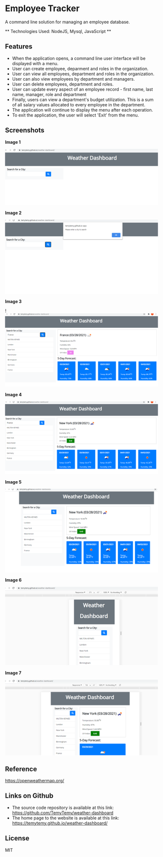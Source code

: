# Employee Tracker
A command line solution for managing an employee database. 

** Technologies Used: NodeJS, Mysql, JavaScript **



## Features

- When the application opens, a command line user interface will be displayed with a menu.
- User can create employee, deparment and roles in the organization.
- User can view all employees, department and roles in the organization.
- User can also view employees by department and managers.
- User can delete employees, department and roles.
- User can update every aspect of an employee record - first name, last name, manager, role and department
- Finally, users can view a department's budget utilization.  This is a sum of all salary values allocated to every 
  employee in the department.
- The application will continue to display the menu after each operation.
- To exit the application, the user will select 'Exit' from the menu.

## Screenshots


**Image 1**  

  ![alt text](https://github.com/TemyTemy/weather-dashboard/blob/master/assets/screenshot1.PNG)


**Image 2**

 ![alt text](https://github.com/TemyTemy/weather-dashboard/blob/master/assets/screenshot2.PNG)

**Image 3**

 !![alt text](https://github.com/TemyTemy/weather-dashboard/blob/master/assets/screenshot3.PNG)




**Image 4**

 ![alt text](https://github.com/TemyTemy/weather-dashboard/blob/master/assets/screenshot4.PNG)




**Image 5**

 ![alt text](https://github.com/TemyTemy/weather-dashboard/blob/master/assets/screenshot5.PNG)



**Image 6**

 ![alt text](https://github.com/TemyTemy/weather-dashboard/blob/master/assets/screenshot6.PNG)



**Image 7**

 ![alt text](https://github.com/TemyTemy/weather-dashboard/blob/master/assets/screenshot7.PNG)





## Reference
https://openweathermap.org/


## Links on Github

- The source code repository is available at this link: https://github.com/TemyTemy/weather-dashboard
- The home page to the website is available at this link: https://temytemy.github.io/weather-dashboard/

## License
MIT
